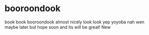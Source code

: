 # booroondook
book book booroondook
almost nicely look look
yep
yoyoba nah
wen
maybe
later
but
hope
soon
and
its
will
be
great!
New
